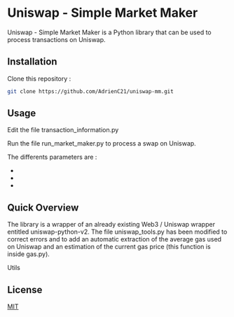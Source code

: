 # Uniswap - Simple Market Maker

Uniswap - Simple Market Maker is a Python library that can be used to process transactions on Uniswap.

## Installation

Clone this repository :

```bash
git clone https://github.com/AdrienC21/uniswap-mm.git
```

## Usage

Edit the file transaction_information.py

Run the file run_market_maker.py to process a swap on Uniswap.

The differents parameters are :

- 
- 
- 

## Quick Overview

The library is a wrapper of an already existing Web3 / Uniswap wrapper entitled uniswap-python-v2. The file uniswap_tools.py has been modified to correct errors and to add an automatic extraction of the average gas used on Uniswap and an estimation of the current gas price (this function is inside gas.py).

Utils

## License
[MIT](https://choosealicense.com/licenses/mit/)